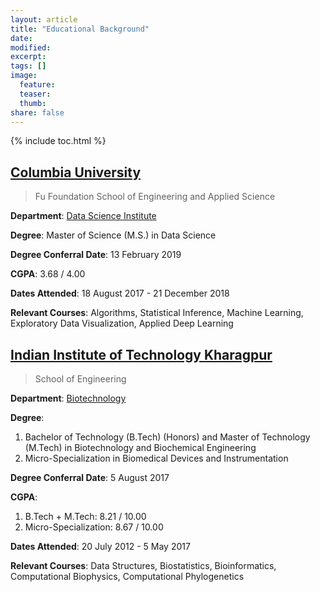 ```yaml
---
layout: article
title: "Educational Background"
date: 
modified: 
excerpt:
tags: []
image:
  feature:
  teaser:
  thumb:
share: false
---
```


{% include toc.html %}

## [Columbia University](https://www.columbia.edu/)

> Fu Foundation School of Engineering and Applied Science

**Department**: [Data Science Institute](https://datascience.columbia.edu/)

**Degree**: Master of Science (M.S.) in Data Science

**Degree Conferral Date**: 13 February 2019

**CGPA**: 3.68 / 4.00

**Dates Attended**: 18 August 2017 - 21 December 2018

**Relevant Courses**: Algorithms, Statistical Inference, Machine Learning, Exploratory Data Visualization, Applied Deep Learning


## [Indian Institute of Technology Kharagpur](http://www.iitkgp.ac.in/)

> School of Engineering

**Department**: [Biotechnology](http://www.iitkgp.ac.in/department/BT)

**Degree**: 

1. Bachelor of Technology (B.Tech) (Honors) and Master of Technology (M.Tech) in Biotechnology and Biochemical Engineering
2. Micro-Specialization in Biomedical Devices and Instrumentation

**Degree Conferral Date**: 5 August 2017

**CGPA**: 

1. B.Tech + M.Tech: 8.21 / 10.00
2. Micro-Specialization: 8.67 / 10.00

**Dates Attended**: 20 July 2012 - 5 May 2017

**Relevant Courses**: Data Structures, Biostatistics, Bioinformatics, Computational Biophysics, Computational Phylogenetics
